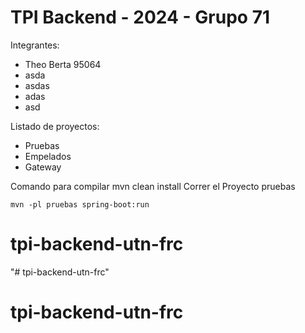 # TPI Backend - 2024 - Grupo 71
Integrantes:
- Theo Berta 95064
- asda
- asdas
- adas
- asd

Listado de proyectos:
- Pruebas
- Empelados
- Gateway

Comando para compilar
mvn clean install
Correr el Proyecto pruebas

`mvn -pl pruebas spring-boot:run`

# tpi-backend-utn-frc
"# tpi-backend-utn-frc" 
# tpi-backend-utn-frc
